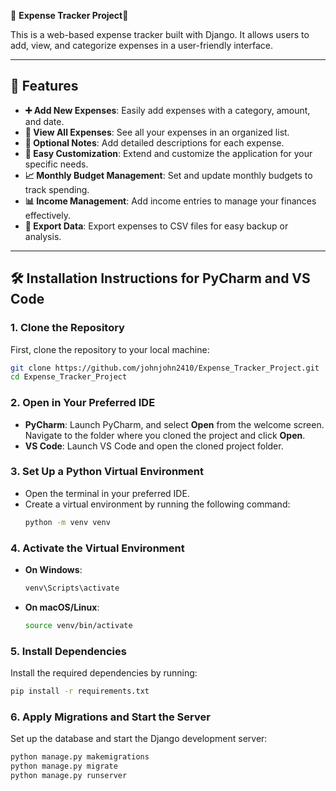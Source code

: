 💸 **Expense Tracker Project**💸

This is a web-based expense tracker built with Django. It allows users to add, view, and categorize expenses in a user-friendly interface.

---

## 🎯 Features

- **➕ Add New Expenses**: Easily add expenses with a category, amount, and date.
- **📜 View All Expenses**: See all your expenses in an organized list.
- **📝 Optional Notes**: Add detailed descriptions for each expense.
- **💼 Easy Customization**: Extend and customize the application for your specific needs.
- **📈 Monthly Budget Management**: Set and update monthly budgets to track spending.
- **📊 Income Management**: Add income entries to manage your finances effectively.
- **📁 Export Data**: Export expenses to CSV files for easy backup or analysis.

---

## 🛠️ Installation Instructions for PyCharm and VS Code

### 1. Clone the Repository
First, clone the repository to your local machine:
```bash
git clone https://github.com/johnjohn2410/Expense_Tracker_Project.git
cd Expense_Tracker_Project
```

### 2. Open in Your Preferred IDE
- **PyCharm**: Launch PyCharm, and select **Open** from the welcome screen. Navigate to the folder where you cloned the project and click **Open**.
- **VS Code**: Launch VS Code and open the cloned project folder.

### 3. Set Up a Python Virtual Environment
- Open the terminal in your preferred IDE.
- Create a virtual environment by running the following command:
  ```bash
  python -m venv venv
  ```

### 4. Activate the Virtual Environment
- **On Windows**:
  ```bash
  venv\Scripts\activate
  ```
- **On macOS/Linux**:
  ```bash
  source venv/bin/activate
  ```

### 5. Install Dependencies
Install the required dependencies by running:
```bash
pip install -r requirements.txt
```

### 6. Apply Migrations and Start the Server
Set up the database and start the Django development server:
```bash
python manage.py makemigrations
python manage.py migrate
python manage.py runserver
